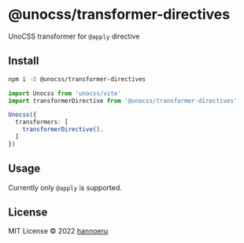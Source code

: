 # @unocss/transformer-directives

UnoCSS transformer for `@apply` directive

## Install

```bash
npm i -D @unocss/transformer-directives
```

```ts
import Unocss from 'unocss/vite'
import transformerDirective from '@unocss/transformer-directives'

Unocss({
  transformers: [
    transformerDirective(),
  ]
})
```

## Usage

Currently only `@apply` is supported.

## License

MIT License © 2022 [hannoeru](https://github.com/hannoeru)
